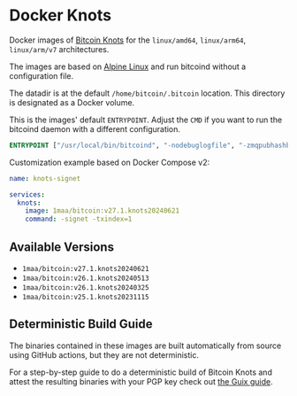 # Docker Knots

Docker images of [Bitcoin Knots](https://bitcoinknots.org/) for the `linux/amd64`, `linux/arm64`, `linux/arm/v7` architectures.

The images are based on [Alpine Linux](https://alpinelinux.org/) and run bitcoind without a configuration file.

The datadir is at the default `/home/bitcoin/.bitcoin` location.
This directory is designated as a Docker volume.

This is the images' default `ENTRYPOINT`.
Adjust the `CMD` if you want to run the bitcoind daemon with a different configuration.

```dockerfile
ENTRYPOINT ["/usr/local/bin/bitcoind", "-nodebuglogfile", "-zmqpubhashblock=tcp://0.0.0.0:8443", "-zmqpubrawblock=tcp://0.0.0.0:28332", "-zmqpubrawtx=tcp://0.0.0.0:28333"]
```

Customization example based on Docker Compose v2:

```yaml
name: knots-signet

services:
  knots:
    image: 1maa/bitcoin:v27.1.knots20240621
    command: -signet -txindex=1
```


## Available Versions

* `1maa/bitcoin:v27.1.knots20240621`
* `1maa/bitcoin:v26.1.knots20240513`
* `1maa/bitcoin:v26.1.knots20240325`
* `1maa/bitcoin:v25.1.knots20231115`


## Deterministic Build Guide

The binaries contained in these images are built automatically from source using GitHub actions, but they are not deterministic.

For a step-by-step guide to do a deterministic build of Bitcoin Knots and attest the resulting binaries with your PGP key check out [the Guix guide](Guix-Guide.md).
